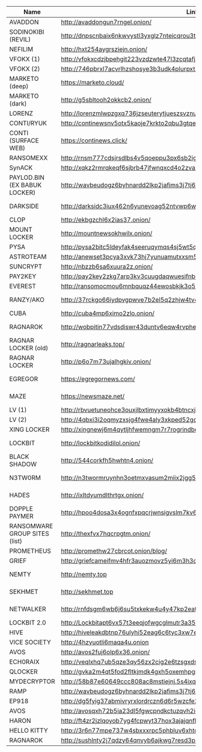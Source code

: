 |Name|Link|Status|
| ------ | ------ | ------ |
|AVADDON| http://avaddongun7rngel.onion/||
|SODINOKIBI (REVIL)| http://dnpscnbaix6nkwvystl3yxglz7nteicqrou3t75tpcc5532cztc46qyd.onion/||
|NEFILIM| http://hxt254aygrsziejn.onion/||
|VFOKX (1)| http://vfokxcdzjbpehgit223vzdzwte47l3zcqtafj34qrr26htjo4uf3obid.onion/||
|VFOKX (2)| http://746pbrxl7acvrlhzshosye3b3udk4plurpxt2pp27pojfhkkaooqiiqd.onion/||
|MARKETO (deep)| https://marketo.cloud/||
|MARKETO (dark)| http://g5sbltooh2okkcb2.onion/||
|LORENZ |http://lorenzmlwpzgxq736jzseuterytjueszsvznuibanxomlpkyxk6ksoyd.onion/||
|CONTI/RYUK| http://continewsnv5otx5kaoje7krkto2qbu3gtqef22mnr7eaxw3y6ncz3ad.onion/||
|CONTI (SURFACE WEB)| https://continews.click/||
|RANSOMEXX| http://rnsm777cdsjrsdlbs4v5qoeppu3px6sb2igmh53jzrx7ipcrbjz5b2ad.onion/||
|SynACK| http://xqkz2rmrqkeqf6sjbrb47jfwnqxcd4o2zvaxxzrpbh2piknms37rw2ad.onion/||
|PAYLOD.BIN (EX BABUK LOCKER) |http://wavbeudogz6byhnardd2lkp2jafims3j7tj6k6qnywchn2csngvtffqd.onion/||
|DARKSIDE |http://darksidc3iux462n6yunevoag52ntvwp6wulaz3zirkmh4cnz6hhj7id.onion/ |(CURRENTLY DOWN)|
|CLOP |http://ekbgzchl6x2ias37.onion/||
|MOUNT LOCKER |http://mountnewsokhwilx.onion/ |(CURRENTLY DOWN)|
|PYSA |http://pysa2bitc5ldeyfak4seeruqymqs4sj5wt5qkcq7aoyg4h2acqieywad.onion/partners.html||
|ASTROTEAM |http://anewset3pcya3xvk73hj7yunuamutxxsm5sohkdi32blhmql55tvgqad.onion/||
|SUNCRYPT |http://nbzzb6sa6xuura2z.onion/||
|PAY2KEY |http://pay2key2zkg7arp3kv3cuugdaqwuesifnbofun4j6yjdw5ry7zw2asid.onion/||
|EVEREST |http://ransomocmou6mnbquqz44ewosbkjk3o5qjsl3orawojexfook2j7esad.onion/||
|RANZY/AKO |http://37rckgo66iydpvgpwve7b2el5q2zhjw4tv4lmyewufnpx4lhkekxkoqd.onion/ |(CURRENTLY DOWN)|
|CUBA |http://cuba4mp6ximo2zlo.onion/||
|RAGNAROK |http://wobpitin77vdsdiswr43duntv6eqw4rvphedutpaxycjdie6gg3binad.onion/ |(CURRENTLY DOWN)|
|RAGNAR LOCKER (old) |http://ragnarleaks.top/ |(CURRENTLY DOWN)|
|RAGNAR LOCKER |http://p6o7m73ujalhgkiv.onion/||
|EGREGOR |https://egregornews.com/ |(CURRENTLY DOWN)|
|MAZE |https://newsmaze.net/ |(CURRENTLY DOWN)|
|LV (1) |http://rbvuetuneohce3ouxjlbxtimyyxokb4btncxjbo44fbgxqy7tskinwad.onion||
|LV (2) |http://4qbxi3i2oqmyzxsjg4fwe4aly3xkped52gq5orp6efpkeskvchqe27id.onion/||
|XING LOCKER| http://xingnewj6m4qytljhfwemngm7r7rogrindbq7wrfeepejgxc3bwci7qd.onion/||
|LOCKBIT |http://lockbitkodidilol.onion/ |(CURRENTLY DOWN)|
|BLACK SHADOW |http://544corkfh5hwhtn4.onion/ |(CURRENTLY DOWN)|
|N3TW0RM |http://n3twormruynhn3oetmxvasum2miix2jgg56xskdoyihra4wthvlgyeyd.onion/ |(CURRENTLY DOWN)|
|HADES |http://ixltdyumdlthrtgx.onion/ |(CURRENTLY DOWN)|
|DOPPLE PAYMER |http://hpoo4dosa3x4ognfxpqcrjwnsigvslm7kv6hvmhh2yqczaxy3j6qnwad.onion/||
|RANSOMWARE GROUP SITES (list) |http://thexfvx7hqcrpgtm.onion/||
|PROMETHEUS |http://promethw27cbrcot.onion/blog/||
|GRIEF |http://griefcameifmv4hfr3auozmovz5yi6m3h3dwbuqw7baomfxoxz4qteid.onion||
|NEMTY |http://nemty.top |(CURRENTLY DOWN)|
|SEKHMET |http://sekhmet.top |(CURRENTLY DOWN)|
|NETWALKER |http://rnfdsgm6wb6j6su5txkekw4u4y47kp2eatvu7d6xhyn5cs4lt4pdrqqd.onion |(CURRENTLY DOWN)|
|LOCKBIT 2.0 |http://Lockbitapt6vx57t3eeqjofwgcglmutr3a35nygvokja5uuccip4ykyd.onion||
|HIVE |http://hiveleakdbtnp76ulyhi52eag6c6tyc3xw7ez7iqy6wc34gd2nekazyd.onion/||
|VICE SOCIETY |http://4hzyuotli6maqa4u.onion||
|AVOS |http://avos2fuj6olp6x36.onion/||
|ECH0RAIX |http://veqlxhq7ub5qze3qy56zx2cig2e6tzsgxdspkubwbayqije6oatma6id.onion||
|QLOCKER |http://gvka2m4qt5fod2fltkjmdk4gxh5oxemhpgmnmtjptms6fkgfzdd62tad.onion||
|MYDECRYPTOR |http://58b87e60649ccc808ac8mstiejnj.5s4ixqul2enwxrqv.onion||
|RAMP |http://wavbeudogz6byhnardd2lkp2jafims3j7tj6k6qnywchn2csngvtffqd.onion/||
|EP918 |http://dg5fyig37abmivryrxlordrczn6d6r5wzcfe2msuo5mbbu2exnu46fid.onion/||
|AVOS |http://avosqxh72b5ia23dl5fgwcpndkctuzqvh2iefk5imp3pi5gfhel5klad.onion||
|HARON |http://ft4zr2jzlqoyob7yg4fcpwyt37hox3ajajqnfkdvbfrkjioyunmqnpad.onion||
|HELLO KITTY |http://3r6n77mpe737w4sbxxxrpc5phbluv6xhtdl5ujpnlvmck5tc7blq2rqd.onion/||
|RAGNAROK |http://sushlnty2j7qdzy64qnvyb6ajkwg7resd3p6agc2widnawodtcedgjid.onion/
